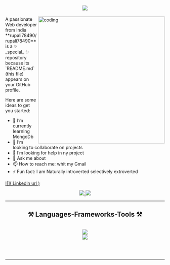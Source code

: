 
<h1 align="center">
    <img src="https://readme-typing-svg.herokuapp.com/?font=Righteous&size=35&center=true&vCenter=true&width=500&height=70&duration=4000&lines=Hello+Everyone....+👋;+I'm+Rupali78490;" />
</h1>
<IMG align="right" alt="coding" width="400" src="https://plus.unsplash.com/premium_vector-1726439684413-b629680cf21f?q=80&w=1800&auto=format&fit=crop&ixlib=rb-4.0.3&ixid=M3wxMjA3fDB8MHxwaG90by1wYWdlfHx8fGVufDB8fHx8fA%3D%3D"


<h3 align="center">A passionate Web developer from India </h3>
**rupali78490/rupali78490** is a ✨ _special_ ✨ repository because its `README.md` (this file) appears on your GitHub profile.

Here are some ideas to get you started:

- 🌱 I’m currently learning MongoDb
- 👯 I’m looking to collaborate on projects
- 🤔 I’m looking for help in ny project
- 💬 Ask me about 
- 📫 How to reach me: whit my Gmail
- ⚡ Fun fact: I am Naturally introverted selectively extroverted

[![](  Linkedin url  )](https://visitcount.itsvg.in)

<!-- Proudly created with GPRM ( https://gprm.itsvg.in ) -->
 
<div align="center"> 
  <a href="rupali78490@gmail.com">
    <img src="https://img.shields.io/badge/Gmail-333333?style=for-the-badge&logo=gmail&logoColor=red" />
  </a>
  <a href="LinkedIn url" target="_blank">
    <img src="https://img.shields.io/badge/LinkedIn-0077B5?style=for-the-badge&logo=linkedin&logoColor=white" target="_blank" />
  </a>
<!--   <a href="https://salesp07.github.io" target="_blank">
     <img src="https://img.shields.io/badge/Portfolio-FF5722?style=for-the-badge&logo=todoist&logoColor=white" target="_blank" /> <!-- sqlite, safari, google-chrome are other good icon options 
  </a> -->
</div>

 <hr/>
 
<h2 align="center">⚒️ Languages-Frameworks-Tools ⚒️</h2>
<br/>
<div align="center">
    <img src="https://skillicons.dev/icons?i=html,css,javascript,python,java,c,mysql,cpp,php" />
    <br/>
    <img src="https://skillicons.dev/icons?i=nodejs,react,bootstrap,mongodb,vscode,github,git,markdown,mui" /><br>
</div>
<div align="center">

<br/><br/>

<hr/>

<br/>
 
<!--
**rupali78490/rupali78490** is a ✨ _special_ ✨ repository because its `README.md` (this file) appears on your GitHub profile.

Here are some ideas to get you started:

- 🔭 I’m currently working on ...
- 🌱 I’m currently learning ...
- 👯 I’m looking to collaborate on ...
- 🤔 I’m looking for help with ...
- 💬 Ask me about ...
- 📫 How to reach me: ...
- 😄 Pronouns: ...
- ⚡ Fun fact: ...
-->
